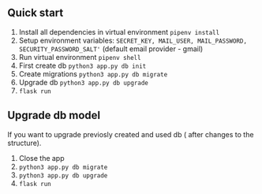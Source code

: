 ## Quick start
1. Install all dependencies in virtual environment `pipenv install`
2. Setup environment variables: `SECRET_KEY, MAIL_USER, MAIL_PASSWORD, SECURITY_PASSWORD_SALT'` (default email provider - gmail)
3. Run virtual environment `pipenv shell`
4. First create db  `python3 app.py db init`
5. Create migrations `python3 app.py db migrate`
6. Upgrade db `python3 app.py db upgrade`
7. `flask run`

## Upgrade db model
If you want to upgrade previosly created and used db ( after changes to the structure).
1. Close the app
2. `python3 app.py db migrate`
3. `python3 app.py db upgrade`
4. `flask run`
